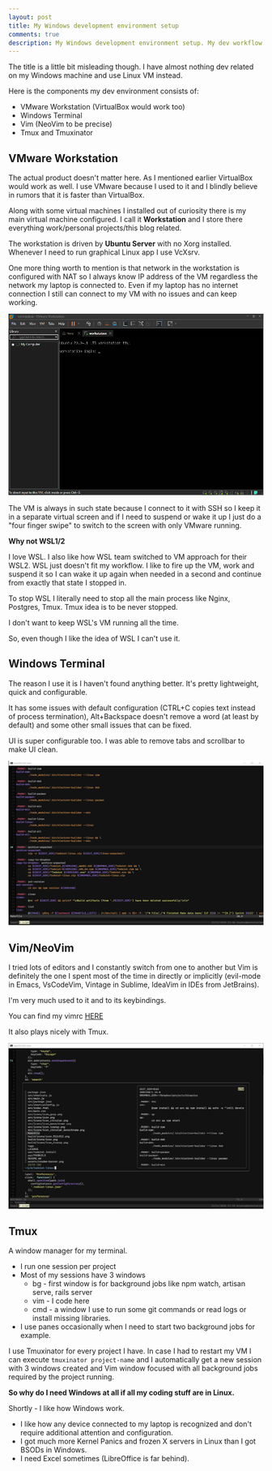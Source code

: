 ```yaml
---
layout: post
title: My Windows development environment setup
comments: true
description: My Windows development environment setup. My dev workflow.
---
```


The title is a little bit misleading though. I have almost nothing dev related on my Windows machine and use Linux VM instead.

Here is the components my dev environment consists of:

- VMware Workstation (VirtualBox would work too)
- Windows Terminal
- Vim (NeoVim to be precise)
- Tmux and Tmuxinator

## VMware Workstation

The actual product doesn't matter here. As I mentioned earlier VirtualBox would work as well.
I use VMware because I used to it and I blindly believe in rumors that it is faster than VirtualBox.

Along with some virtual machines I installed out of curiosity there is my main virtual machine configured.
I call it **Workstation** and I store there everything work/personal projects/this blog related.

The workstation is driven by **Ubuntu Server** with no Xorg installed. Whenever I need to run graphical Linux app I use VcXsrv.

One more thing worth to mention is that network in the workstation is configured with NAT
so I always know IP address of the VM regardless the network my laptop is connected to.
Even if my laptop has no internet connection I still can connect to my VM with no issues and can keep working.

<a target="_blank" href="/assets/img/vm.png"><img alt="vm screenshot" src="/assets/img/vm.png" width="600px"/></a>

The VM is always in such state because I connect to it with SSH
so I keep it in a separate virtual screen and if I need to suspend or wake it up I just do
a "four finger swipe" to switch to the screen with only VMware running.

**Why not WSL1/2**

I love WSL. I also like how WSL team switched to VM approach for their WSL2.
WSL just doesn't fit my workflow. I like to fire up the VM, work and suspend it so I can wake it up again when needed in a second
and continue from exactly that state I stopped in.

To stop WSL I literally need to stop all the main process like Nginx, Postgres, Tmux. Tmux idea is to be never stopped.

I don't want to keep WSL's VM running all the time.

So, even though I like the idea of WSL I can't use it.

## Windows Terminal

The reason I use it is I haven't found anything better. It's pretty lightweight, quick and configurable.

It has some issues with default configuration (CTRL+C copies text instead of process termination), Alt+Backspace doesn't remove a word (at least by default)
and some other small issues that can be fixed.

UI is super configurable too. I was able to remove tabs and scrollbar to make UI clean.

<a target="_blank" href="/assets/img/windows-terminal.png"><img alt="windows terminal screenshot" src="/assets/img/windows-terminal.png" width="600px"/></a>


## Vim/NeoVim

I tried lots of editors and I constantly switch from one to another but Vim is definitely the one I spent most of the time in directly or implicitly
(evil-mode in Emacs, VsCodeVim, Vintage in Sublime, IdeaVim in IDEs from JetBrains).

I'm very much used to it and to its keybindings.

You can find my vimrc <a target="_blank" href="https://gist.github.com/KryDos/24484288f4b80a4d60c4135b62f2ee84">HERE</a>

It also plays nicely with Tmux.

<a target="_blank" href="/assets/img/vim.png"><img alt="vim screenshot" src="/assets/img/vim.png" width="600px"/></a>


## Tmux

A window manager for my terminal.

- I run one session per project
- Most of my sessions have 3 windows
  - bg - first window is for background jobs like npm watch, artisan serve, rails server
  - vim - I code here
  - cmd - a window I use to run some git commands or read logs or install missing libraries.
- I use panes occasionally when I need to start two background jobs for example.

I use Tmuxinator for every project I have.
In case I had to restart my VM I can execute `tmuxinator project-name` and I automatically get
a new session with 3 windows created and Vim window focused with all background jobs required by the project running.

**So why do I need Windows at all if all my coding stuff are in Linux.**

Shortly - I like how Windows work.

- I like how any device connected to my laptop is recognized and don't require additional attention and configuration.
- I got much more Kernel Panics and frozen X servers in Linux than I got BSODs in Windows.
- I need Excel sometimes (LibreOffice is far behind).

